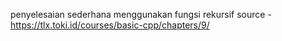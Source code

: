 penyelesaian sederhana menggunakan fungsi rekursif
source - https://tlx.toki.id/courses/basic-cpp/chapters/9/
